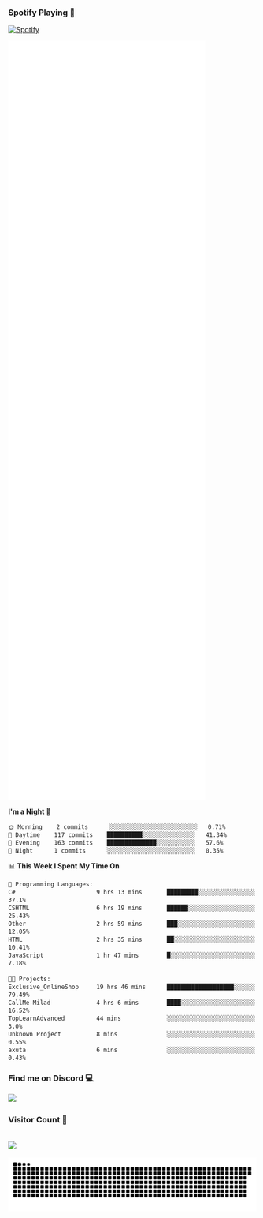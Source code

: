 ### Spotify Playing 🎵
[![Spotify](https://spotify-livestats-callme-milad.vercel.app/api/spotify)](https://open.spotify.com/user/314mrt6dxn5cqoxklh3thbwlr6by)

<img align="center" src="/github-metrics.svg" alt="Metrics" width="400">

<!--START_SECTION:waka-->
**I'm a Night 🦉** 

```text
🌞 Morning    2 commits      ░░░░░░░░░░░░░░░░░░░░░░░░░   0.71% 
🌆 Daytime    117 commits    ██████████░░░░░░░░░░░░░░░   41.34% 
🌃 Evening    163 commits    ██████████████░░░░░░░░░░░   57.6% 
🌙 Night      1 commits      ░░░░░░░░░░░░░░░░░░░░░░░░░   0.35%

```


📊 **This Week I Spent My Time On** 

```text
💬 Programming Languages: 
C#                       9 hrs 13 mins       █████████░░░░░░░░░░░░░░░░   37.1% 
CSHTML                   6 hrs 19 mins       ██████░░░░░░░░░░░░░░░░░░░   25.43% 
Other                    2 hrs 59 mins       ███░░░░░░░░░░░░░░░░░░░░░░   12.05% 
HTML                     2 hrs 35 mins       ██░░░░░░░░░░░░░░░░░░░░░░░   10.41% 
JavaScript               1 hr 47 mins        █░░░░░░░░░░░░░░░░░░░░░░░░   7.18%

🐱‍💻 Projects: 
Exclusive_OnlineShop     19 hrs 46 mins      ███████████████████░░░░░░   79.49% 
CallMe-Milad             4 hrs 6 mins        ████░░░░░░░░░░░░░░░░░░░░░   16.52% 
TopLearnAdvanced         44 mins             ░░░░░░░░░░░░░░░░░░░░░░░░░   3.0% 
Unknown Project          8 mins              ░░░░░░░░░░░░░░░░░░░░░░░░░   0.55% 
axuta                    6 mins              ░░░░░░░░░░░░░░░░░░░░░░░░░   0.43%

```


<!--END_SECTION:waka-->

### Find me on Discord 💻
<a href="https://discord.gg/pQVcABAxAy" rel="nofollow"> 
  <img src="https://discord.c99.nl/widget/theme-3/977957889358573609.png" data-canonical-src="https://discord.c99.nl/widget/theme-3/977957889358573609.png" style="max-width: 100%;"></a>

### Visitor Count 🔢
<p align="left"> 
  <br>
  <img src="https://profile-counter.glitch.me/callme-devil/count.svg" />
</p>

<img src="https://github.com/callme-devil/callme-devil/blob/output/github-contribution-grid-snake.svg" alt="snake" style="max-width: 100%;">
